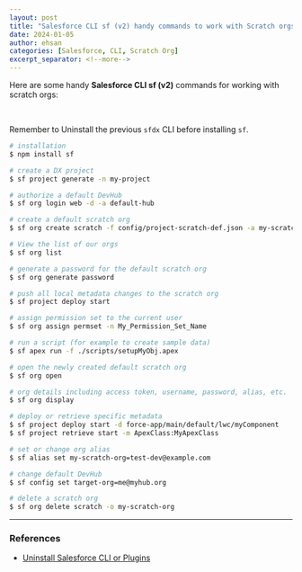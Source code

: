 ```yaml
---
layout: post
title: "Salesforce CLI sf (v2) handy commands to work with Scratch orgs"
date: 2024-01-05
author: ehsan
categories: [Salesforce, CLI, Scratch Org]
excerpt_separator: <!--more-->
---
```


Here are some handy **Salesforce CLI sf (v2)** commands for working with scratch orgs:

<br>

Remember to Uninstall the previous `sfdx` CLI before installing `sf`.

```bash
# installation
$ npm install sf

# create a DX project
$ sf project generate -n my-project

# authorize a default DevHub
$ sf org login web -d -a default-hub

# create a default scratch org
$ sf org create scratch -f config/project-scratch-def.json -a my-scratch-org -y 30 -d

# View the list of our orgs
$ sf org list

# generate a password for the default scratch org
$ sf org generate password

# push all local metadata changes to the scratch org
$ sf project deploy start

# assign permission set to the current user
$ sf org assign permset -n My_Permission_Set_Name

# run a script (for example to create sample data)
$ sf apex run -f ./scripts/setupMyObj.apex

# open the newly created default scratch org
$ sf org open

# org details including access token, username, password, alias, etc.
$ sf org display

# deploy or retrieve specific metadata
$ sf project deploy start -d force-app/main/default/lwc/myComponent
$ sf project retrieve start -m ApexClass:MyApexClass

# set or change org alias
$ sf alias set my-scratch-org=test-dev@example.com

# change default DevHub
$ sf config set target-org=me@myhub.org

# delete a scratch org
$ sf org delete scratch -o my-scratch-org
```

<!--more-->

---
### References

- [Uninstall Salesforce CLI or Plugins](https://developer.salesforce.com/docs/atlas.en-us.sfdx_setup.meta/sfdx_setup/sfdx_setup_uninstall.htm)
